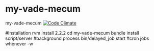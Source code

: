 my-vade-mecum
=============

my-vade-mecum
[![Code Climate](https://codeclimate.com/github/tachyons/my-vade-mecum/badges/gpa.svg)](https://codeclimate.com/github/tachyons/my-vade-mecum)

#Installation
rvm install 2.2.2
cd my-vade-mecum
bundle install
script/server
#background process
bin/delayed_job start
#cron jobs
whenever -w

